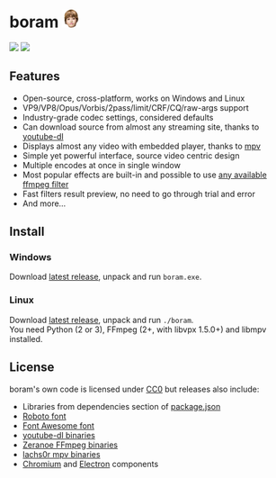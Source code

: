 # boram ![](src/index/icon.png)

![](https://raw.githubusercontent.com/Kagami/boram/assets/boram-source.png)
![](https://raw.githubusercontent.com/Kagami/boram/assets/boram-encode.png)

## Features

* Open-source, cross-platform, works on Windows and Linux
* VP9/VP8/Opus/Vorbis/2pass/limit/CRF/CQ/raw-args support
* Industry-grade codec settings, considered defaults
* Can download source from almost any streaming site, thanks to [youtube-dl](https://rg3.github.io/youtube-dl/)
* Displays almost any video with embedded player, thanks to [mpv](https://mpv.io/)
* Simple yet powerful interface, source video centric design
* Multiple encodes at once in single window
* Most popular effects are built-in and possible to use [any available ffmpeg filter](https://ffmpeg.org/ffmpeg-filters.html)
* Fast filters result preview, no need to go through trial and error
* And more…

## Install

### Windows

Download [latest release](https://github.com/Kagami/boram/releases), unpack and run `boram.exe`.

### Linux

Download [latest release](https://github.com/Kagami/boram/releases), unpack and run `./boram`.  
You need Python (2 or 3), FFmpeg (2+, with libvpx 1.5.0+) and libmpv installed.

## License

boram's own code is licensed under [CC0](legal/LICENSE.BORAM) but releases also include:

* Libraries from dependencies section of [package.json](package.json)
* [Roboto font](legal/LICENSE.ROBOTO)
* [Font Awesome font](legal/LICENSE.FONTAWESOME)
* [youtube-dl binaries](legal/LICENSE.PYTHON)
* [Zeranoe FFmpeg binaries](legal/LICENSE.FFMPEG)
* [lachs0r mpv binaries](legal/LICENSE.MPV)
* [Chromium](legal/LICENSE.CHROMIUM) and [Electron](legal/LICENSE.ELECTRON) components
